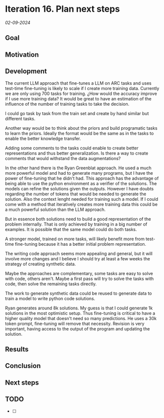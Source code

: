 # Iteration 16. Plan next steps

_02-09-2024_

<!---
The work is done using short iterations. Each iteration needs to have a very
clear goal. This allows to gain greater knowledge of the problem on each iteration.
--->

## Goal

## Motivation

## Development

The current LLM approach that fine-tunes a LLM on ARC tasks and uses test-time fine-tuning is likely
to scale if I create more training data. Currently we are only using 700 tasks for training. ¿How would
the accuracy improve if I use more training data?
It would be great to have an estimation of the influence of the number of training tasks to take the decision.

I could go task by task from the train set and create by hand similar but different tasks.

Another way would be to think about the priors and build programatic tasks to learn the priors. Ideally
the format would be the same as in the tasks to enable the better knowledge transfer.

Adding some comments to the tasks could enable to create better representations and thus better generalization.
Is there a way to create comments that would withstand the data augmentations?

In the other hand there is the Ryan Greenblat approach. He used a much more powerful model and had to
generate many programs, but I have the power of fine-tuning that he didn't had.
This approach has the advantage of being able to use the python environment as a verifier of the solutions.
The models can refine the solutions given the outputs.
However I have doubts regarding the number of tokens that would be needed to generate the solution. Also
the context lenght needed for training such a model.
If I could come with a method that iteratively creates more training data this could be a much
powerful solution than the LLM approach.

But in essence both solutions need to build a good representation of the problem internally. That is only
achieved by training in a big number of examples. It is possible that the same model could do both tasks.

A stronger model, trained on more tasks, will likely benefit more from test-time fine-tuning because
it has a better initial problem representation.

The writing code approach seems more appealing and general, but it will involve more changes and I believe I should try at least a few weeks the strategy
of creating synthetic data.

Maybe the approaches are complementary, some tasks are easy to solve with code, others aren't. Maybe
a first pass will try to solve the tasks with code, then solve the remaining tasks directly.

The work to generate synthetic data could be reused to generate data to train a model to write python code solutions.

Ryan generates around 8k solutions. My guess is that I could generate 1k solutions in the most optimistic setup.
Thus fine-tuning is critical to have a higher quality model that doesn't need so many predictions.
He uses a 30k token prompt, fine-tuning will remove that necessity.
Revision is very important, having access to the output of the program and updating the solution.

## Results

## Conclusion

## Next steps

## TODO

- [ ]

